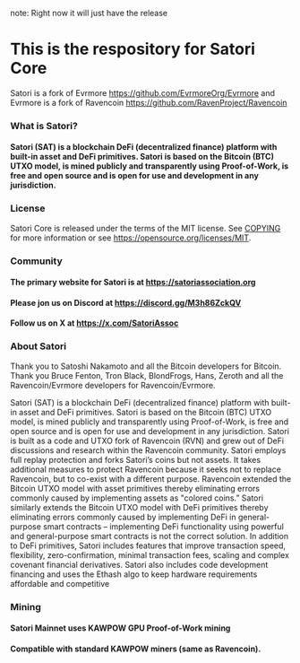 note: Right now it will just have the release


# This is the respository for Satori Core

Satori is a fork of Evrmore https://github.com/EvrmoreOrg/Evrmore and Evrmore is a fork of Ravencoin https://github.com/RavenProject/Ravencoin

### What is Satori?

#### Satori (SAT) is a blockchain DeFi (decentralized finance) platform with built-in asset and DeFi primitives. Satori is based on the Bitcoin (BTC) UTXO model, is mined publicly and transparently using Proof-of-Work, is free and open source and is open for use and development in any jurisdiction. 


### License

Satori Core is released under the terms of the MIT license. See [COPYING](COPYING) for more information or see https://opensource.org/licenses/MIT.


### Community

#### The primary website for Satori is at https://satoriassociation.org

#### Please jon us on Discord at https://discord.gg/M3h86ZckQV

#### Follow us on X at https://x.com/SatoriAssoc


### About Satori

Thank you to Satoshi Nakamoto and all the Bitcoin developers for Bitcoin. Thank you Bruce Fenton, Tron Black, BlondFrogs, Hans, Zeroth and all the Ravencoin/Evrmore developers for Ravencoin/Evrmore.

Satori (SAT) is a blockchain DeFi (decentralized finance) platform with built-in asset and DeFi primitives. Satori is based on the Bitcoin (BTC) UTXO model, is mined publicly and transparently using Proof-of-Work, is free and open source and is open for use and development in any jurisdiction. Satori is built as a code and UTXO fork of Ravencoin (RVN) and grew out of DeFi discussions and research within the Ravencoin community. Satori employs full replay protection and forks Satori’s coins but not assets. It takes additional measures to protect Ravencoin because it seeks not to replace Ravencoin, but to co-exist with a different purpose. Ravencoin extended the Bitcoin UTXO model with asset primitives thereby eliminating errors commonly caused by implementing assets as "colored coins.” Satori similarly extends the Bitcoin UTXO model with DeFi primitives thereby eliminating errors commonly caused by implementing DeFi in general-purpose smart contracts – implementing DeFi functionality using powerful and general-purpose smart contracts is not the correct solution. In addition to DeFi primitives, Satori includes features that improve transaction speed, flexibility, zero-confirmation, minimal transaction fees, scaling and complex covenant financial derivatives. Satori also includes code development financing and uses the Ethash algo to keep hardware requirements affordable and competitive  

### Mining

#### Satori Mainnet uses KAWPOW GPU Proof-of-Work mining

#### Compatible with standard KAWPOW miners (same as Ravencoin).

